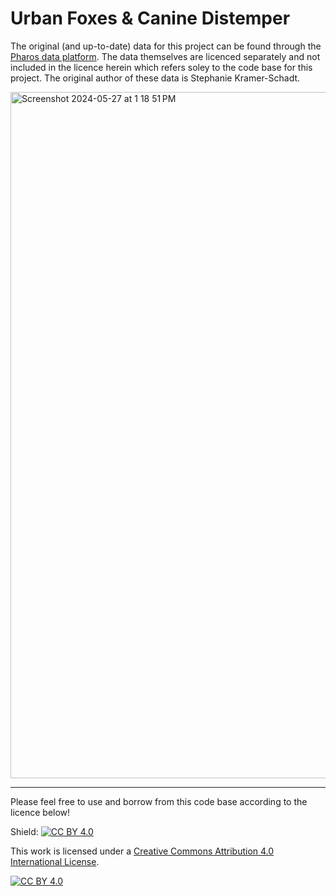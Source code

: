 # Urban Foxes & Canine Distemper

The original (and up-to-date) data for this project can be found through the [Pharos data platform](https://pharos.viralemergence.org/projects/?prj=prjDRDdtkMtWe). The data themselves are licenced separately and not included in the licence herein which refers soley to the code base for this project. The original author of these data is Stephanie Kramer-Schadt. 

<img width="1098" alt="Screenshot 2024-05-27 at 1 18 51 PM" src="https://github.com/colebrookson/urbanfox/assets/43683737/f54f35f5-9576-4199-8ffe-7b148d10f0e5">

------------------

Please feel free to use and borrow from this code base according to the licence below!

Shield: [![CC BY 4.0][cc-by-shield]][cc-by]

This work is licensed under a
[Creative Commons Attribution 4.0 International License][cc-by].

[![CC BY 4.0][cc-by-image]][cc-by]

[cc-by]: http://creativecommons.org/licenses/by/4.0/
[cc-by-image]: https://i.creativecommons.org/l/by/4.0/88x31.png
[cc-by-shield]: https://img.shields.io/badge/License-CC%20BY%204.0-lightgrey.svg
